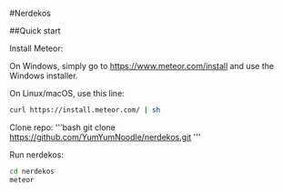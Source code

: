 #Nerdekos

##Quick start

Install Meteor:

On Windows, simply go to https://www.meteor.com/install and use the Windows installer.

On Linux/macOS, use this line:

```bash
curl https://install.meteor.com/ | sh
```

Clone repo:
'''bash
git clone https://github.com/YumYumNoodle/nerdekos.git
'''

Run nerdekos:

```bash
cd nerdekos
meteor
```
